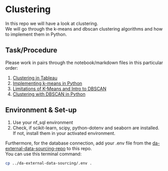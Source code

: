 # Clustering

In this repo we will have a look at clustering.  
We will go through the k-means and dbscan clustering algorithms and how to implement them in Python.

## Task/Procedure

Please work in pairs through the notebook/markdown files in this particular order:

1. [Clustering in Tableau](1_Clustering_in_tableau.md)
2. [Implementing k-means in Python](2_k_means_in_python.ipynb)
3. [Limitations of K-Means and Intro to DBSCAN](3_Limits_kmeans.ipynb)
4. [Clustering with DBSCAN in Python](4_DBSCAN_in_python.ipynb)

## Environment & Set-up

1. Use your nf_sql environment   
2. Check, if scikit-learn, scipy, python-dotenv and seaborn are installed.  
If not, install them in your activated environment.  


Furthermore, for the database connection, add your .env file from the [da-external-data-sourcing-repo](https://github.com/neuefische/da-external-data-sourcing) to this repo.  
You can use this terminal command:  
```zsh
cp ../da-external-data-sourcing/.env .